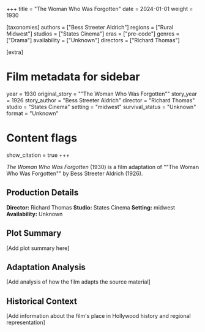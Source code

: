 +++
title = "The Woman Who Was Forgotten"
date = 2024-01-01
weight = 1930

[taxonomies]
authors = ["Bess Streeter Aldrich"]
regions = ["Rural Midwest"]
studios = ["States Cinema"]
eras = ["pre-code"]
genres = ["Drama"]
availability = ["Unknown"]
directors = ["Richard Thomas"]

[extra]
# Film metadata for sidebar
year = 1930
original_story = ""The Woman Who Was Forgotten""
story_year = 1926
story_author = "Bess Streeter Aldrich"
director = "Richard Thomas"
studio = "States Cinema"
setting = "midwest"
survival_status = "Unknown"
format = "Unknown"

# Content flags
show_citation = true
+++

*The Woman Who Was Forgotten* (1930) is a film adaptation of ""The Woman Who Was Forgotten"" by Bess Streeter Aldrich (1926).

## Production Details

**Director:** Richard Thomas
**Studio:** States Cinema
**Setting:** midwest
**Availability:** Unknown

## Plot Summary

[Add plot summary here]

## Adaptation Analysis

[Add analysis of how the film adapts the source material]

## Historical Context

[Add information about the film's place in Hollywood history and regional representation]


